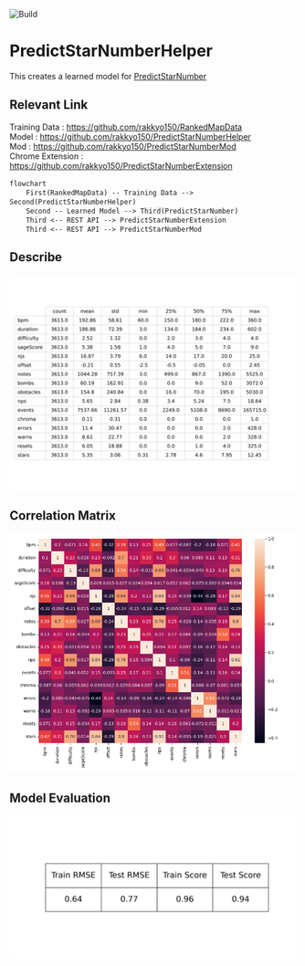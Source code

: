 ![Build](https://github.com/rakkyo150/PredictStarNumberHelper/actions/workflows/main.yml/badge.svg)

# PredictStarNumberHelper
This creates a learned model for [PredictStarNumber](https://github.com/rakkyo150/PredictStarNumber)

## Relevant Link

Training Data : https://github.com/rakkyo150/RankedMapData <br>
Model : https://github.com/rakkyo150/PredictStarNumberHelper <br>
Mod : https://github.com/rakkyo150/PredictStarNumberMod <br>
Chrome Extension : https://github.com/rakkyo150/PredictStarNumberExtension <br>

```mermaid
flowchart
    First(RankedMapData) -- Training Data --> Second(PredictStarNumberHelper)
    Second -- Learned Model --> Third(PredictStarNumber)
    Third <-- REST API --> PredictStarNumberExtension
    Third <-- REST API --> PredictStarNumberMod
```

## Describe
![Describe](describe.png)

## Correlation Matrix
![Correlation Matrix](correlation.png)

## Model Evaluation
![Model Evaluation](modelEvaluation.png)
